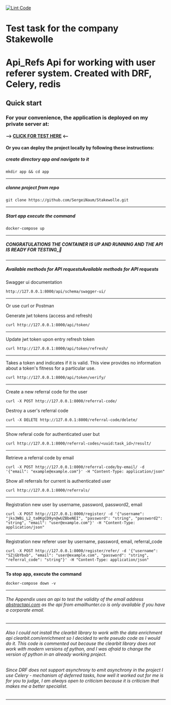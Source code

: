 [![Lint Code](https://github.com/SergeiNaum/Stakewolle/actions/workflows/linter_check.yml/badge.svg)](https://github.com/SergeiNaum/Stakewolle/actions/workflows/linter_check.yml)
# Test task for the company Stakewolle
# **Api_Refs** Api for working with user referer system. Created with DRF, Celery, redis


## Quick start

### For your convenience, the application is deployed on my private server at:
#### --> [CLICK FOR TEST HERE](http://77.222.53.154:8000/api/schema/swagger-ui/) <--
  
#### Or you can deploy the project locally by following these instructions:

##### create directory app and navigate to it

```
mkdir app && cd app
```
---

##### clonne project from repo

```
git clone https://github.com/SergeiNaum/Stakewolle.git
```
---

##### Start app execute the command
```
docker-compose up
```
---
##### CONGRATULATIONS THE CONTAINER IS UP AND RUNNING AND THE API IS READY FOR TESTING_🚀

---

##### Available methods for API requestsAvailable methods for API requests

Swagger ui documentation
```
http://127.0.0.1:8000/api/schema/swagger-ui/
```
---
Or use curl or Postman


Generate jwt tokens (access and refresh)
```
curl http://127.0.0.1:8000/api/token/
```

---

Update jwt token upon entry refresh token
```
curl http://127.0.0.1:8000/api/token/refresh/
```

---

Takes a token and indicates if it is valid. This view provides no information about a token's fitness for a particular use.
```
curl http://127.0.0.1:8000/api/token/verify/
```
---

Create a new referral code for the user
```
curl -X POST http://127.0.0.1:8000/referral-code/
```

Destroy a user's referral code
```
curl -X DELETE http://127.0.0.1:8000/referral-code/delete/
```

---

Show referal code for authenticated user but 
```
curl http://127.0.0.1:8000/referral-codes/<uuid:task_id>/result/
```

---

Retrieve a referral code by email
```
curl -X POST http://127.0.0.1:8000/referral-code/by-email/ -d '{"email": "example@example.com"}' -H "Content-Type: application/json"
```

Show all referrals for current is authenticated user
```
curl http://127.0.0.1:8000/referrals/
```

---

Registration new user by username, password, password2, email
```
curl -X POST http://127.0.0.1:8000/register/ -d '{"username": "jks3WBi_L2_ta0KgCD9yn@wUZBbeNEI", "password": "string", "password2": "string", "email": "user@example.com"}' -H "Content-Type: application/json"
```

---

Registration new referer user by username, password, email, referral_code
```
curl -X POST http://127.0.0.1:8000/register/refer/ -d '{"username": "SZjGbYbxb", "email": "user@example.com", "password": "string", "referral_code": "string"}' -H "Content-Type: application/json"
```

---

**To stop app, execute the command**

```
docker-compose down -v
```


---
###### The Appendix uses an api to test the validity of the email address [abstractapi.com](https://app.abstractapi.com/api/email-validation/) as the api from emailhunter.co is only available if you have a corporate email.

---

###### Also I could not install the clearbit library to work with the data enrichment api clearbit.com/enrichment so I decided to write pseudo code as I would do it. This code is commented out because the clearbit library does not work with modern versions of python, and I was afraid to change the version of python in an already working project.

###### Since DRF does not support asynchrony to emit asynchrony in the project I use Celery - mechanism of deferred tasks, how well it worked out for me is for you to judge, I am always open to criticism because it is criticism that makes me a better specialist.

---

